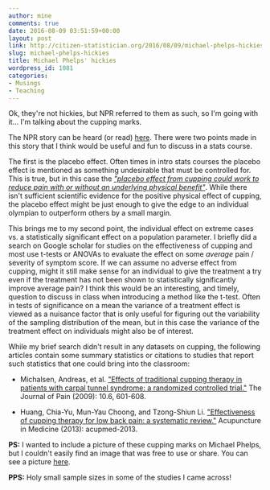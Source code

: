 ```yaml
---
author: mine
comments: true
date: 2016-08-09 03:51:59+00:00
layout: post
link: http://citizen-statistician.org/2016/08/09/michael-phelps-hickies/
slug: michael-phelps-hickies
title: Michael Phelps' hickies
wordpress_id: 1081
categories:
- Musings
- Teaching
---
```


Ok, they're not hickies, but NPR referred to them as such, so I'm going with it... I'm talking about the cupping marks.

The NPR story can be heard (or read) [here](http://www.npr.org/2016/08/08/489218078/looking-for-a-competitive-edge-olympic-athletes-turn-to-cupping). There were two points made in this story that I think would be useful and fun to discuss in a stats course.

The first is the placebo effect. Often times in intro stats courses the placebo effect is mentioned as something undesirable that must be controlled for. This is true, but in this case the [_"placebo effect from cupping could work to reduce pain with or without an underlying physical benefit"_](http://www.npr.org/sections/health-shots/2016/08/08/489168033/athletes-go-for-gold-with-red-spots-blazing). While there isn't sufficient scientific evidence for the positive physical effect of cupping, the placebo effect might be just enough to give the edge to an individual olympian to outperform others by a small margin.

This brings me to my second point, the individual effect on extreme cases vs. a statistically significant effect on a population parameter. I briefly did a search on Google scholar for studies on the effectiveness of cupping and most use t-tests or ANOVAs to evaluate the effect on some _average_ pain / severity of symptom score. If we can assume no adverse effect from cupping, might it still make sense for an individual to give the treatment a try even if the treatment has not been shown to statistically significantly improve average pain? I think this would be an interesting, and timely, question to discuss in class when introducing a method like the t-test. Often in tests of significance on a mean the variance of a treatment effect is viewed as a nuisance factor that is only useful for figuring out the variability of the sampling distribution of the mean, but in this case the variance of the treatment effect on individuals might also be of interest.

While my brief search didn't result in any datasets on cupping, the following articles contain some summary statistics or citations to studies that report such statistics that one could bring into the classroom:



 	
  * Michalsen, Andreas, et al. ["Effects of traditional cupping therapy in patients with carpal tunnel syndrome: a randomized controlled trial."](http://www.sciencedirect.com/science/article/pii/S1526590009003721) The Journal of Pain (2009): 10.6, 601-608.

 	
  * Huang, Chia-Yu, Mun-Yau Choong, and Tzong-Shiun Li. ["Effectiveness of cupping therapy for low back pain: a systematic review."](http://aim.bmj.com/content/early/2013/07/25/acupmed-2013-010385.short) Acupuncture in Medicine (2013): acupmed-2013.


**PS:** I wanted to include a picture of these cupping marks on Michael Phelps, but I couldn't easily find an image that was free to use or share. You can see a picture [here](http://media.npr.org/assets/img/2016/08/08/phelps_custom-55db34ece8f67df817e157bbd424a07e3da4ec5e-s1400-c85.jpg).

**PPS:** Holy small sample sizes in some of the studies I came across!
